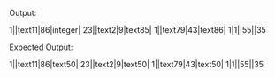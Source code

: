 
Output:

1||text11|86|integer|
23||text2|9|text85|
1||text79|43|text86|
1|1||55||35

Expected Output:

1||text11|86|text50|
23||text2|9|text50|
1||text79|43|text50|
1|1||55||35